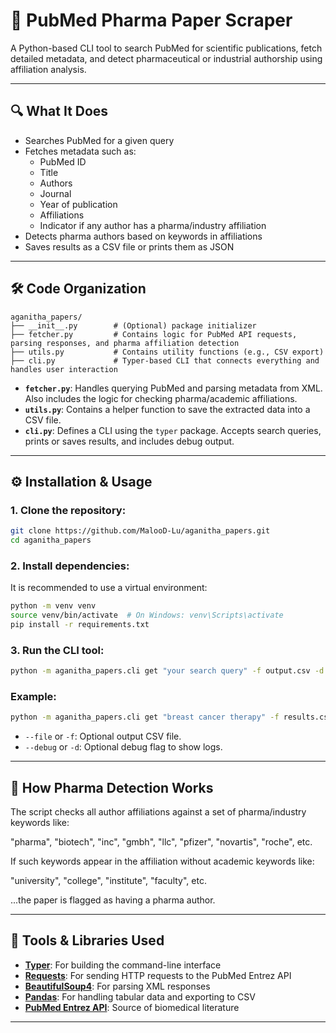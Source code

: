 # 🧪 PubMed Pharma Paper Scraper

A Python-based CLI tool to search PubMed for scientific publications, fetch detailed metadata, and detect pharmaceutical or industrial authorship using affiliation analysis.

---

## 🔍 What It Does

- Searches PubMed for a given query 
- Fetches metadata such as:
  - PubMed ID
  - Title
  - Authors
  - Journal
  - Year of publication
  - Affiliations
  - Indicator if any author has a pharma/industry affiliation
- Detects pharma authors based on keywords in affiliations
- Saves results as a CSV file or prints them as JSON

---

## 🛠️  Code Organization

```
aganitha_papers/
├── __init__.py        # (Optional) package initializer
├── fetcher.py         # Contains logic for PubMed API requests, parsing responses, and pharma affiliation detection
├── utils.py           # Contains utility functions (e.g., CSV export)
├── cli.py             # Typer-based CLI that connects everything and handles user interaction
```

- **`fetcher.py`**: Handles querying PubMed and parsing metadata from XML. Also includes the logic for checking pharma/academic affiliations.
- **`utils.py`**: Contains a helper function to save the extracted data into a CSV file.
- **`cli.py`**: Defines a CLI using the `typer` package. Accepts search queries, prints or saves results, and includes debug output.

---

## ⚙️ Installation & Usage

### 1. Clone the repository:

```bash
git clone https://github.com/MalooD-Lu/aganitha_papers.git
cd aganitha_papers
```

### 2. Install dependencies:

It is recommended to use a virtual environment:

```bash
python -m venv venv
source venv/bin/activate  # On Windows: venv\Scripts\activate
pip install -r requirements.txt
```

### 3. Run the CLI tool:

```bash
python -m aganitha_papers.cli get "your search query" -f output.csv -d
```

### Example:

```bash
python -m aganitha_papers.cli get "breast cancer therapy" -f results.csv -d
```

- `--file` or `-f`: Optional output CSV file.
- `--debug` or `-d`: Optional debug flag to show logs.

---

## 🧠 How Pharma Detection Works

The script checks all author affiliations against a set of pharma/industry keywords like:

"pharma", "biotech", "inc", "gmbh", "llc", "pfizer", "novartis", "roche", etc.

If such keywords appear in the affiliation without academic keywords like:

"university", "college", "institute", "faculty", etc.

...the paper is flagged as having a pharma author.

---

## 🧰 Tools & Libraries Used

- **[Typer](https://typer.tiangolo.com/)**: For building the command-line interface
- **[Requests](https://docs.python-requests.org/)**: For sending HTTP requests to the PubMed Entrez API
- **[BeautifulSoup4](https://www.crummy.com/software/BeautifulSoup/)**: For parsing XML responses
- **[Pandas](https://pandas.pydata.org/)**: For handling tabular data and exporting to CSV
- **[PubMed Entrez API](https://www.ncbi.nlm.nih.gov/books/NBK25501/)**: Source of biomedical literature

---


